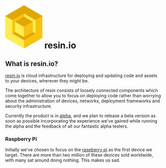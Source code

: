 # ![logo](img/logo.svg) resin.io

## What is resin.io?

[resin.io][resin] is cloud infrastructure for deploying and updating code and
assets to your devices, wherever they might be.

The architecture of resin consists of loosely connected components which come
together to allow you to focus on deploying code rather than worrying about the
administration of devices, networks, deployment frameworks and security
infrastructure.

Currently the product is in [alpha][ralpha], and we plan to release a beta
version as soon as possible incorporating the experience we've gained while
running the alpha and the feedback of all our fantastic alpha testers.

### Raspberry Pi

Initially we've chosen to focus on the [raspberry pi][rpi] as the first device
we target. There are more than two million of these devices sold worldwide, with
many sat around doing nothing. This makes us sad.

[resin]:http://resin.io
[ralpha]:http://alpha.resin.io
[rpi]:http://www.raspberrypi.org/
[docker]:http://www.docker.com/

